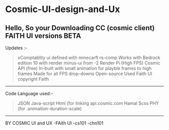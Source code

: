# Cosmic-UI-design-and-Ux
Hello, 
So your Downloading CC (cosmic client) FAITH UI
versions BETA 
---------------------------------------------------------
Updates :-
> xComptablity ui defined with minecarft rs-comp
> Works with Bedrock edition 10 with render minus-ui from -2
> Render Pi (High FPS)
> Cosmic API (free) 
> In-built with small animation for playble frames to high frames
> Made for all FPS drop-downs
> Open-source 
> Used Faith UI
> copyright Faith
--------------------------------------------------------------
Code Language used:-
> JSON
> Java-script
> Html (for linking api.cosmic.com
> Hamal 
> Scss
> PHY (for .animation-duration-scale)
--------------------------------------------------------------
BY COSMIC UI and UX
-FAith UI
-cs101
-chn101
